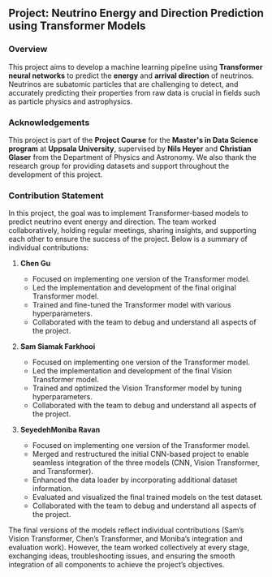 ## Project: Neutrino Energy and Direction Prediction using Transformer Models

### Overview
This project aims to develop a machine learning pipeline using **Transformer neural networks** to predict the **energy** and **arrival direction** of neutrinos. Neutrinos are subatomic particles that are challenging to detect, and accurately predicting their properties from raw data is crucial in fields such as particle physics and astrophysics.

### Acknowledgements
This project is part of the **Project Course** for the **Master's in Data Science program** at **Uppsala University**, supervised by **Nils Heyer** and **Christian Glaser** from the Department of Physics and Astronomy. We also thank the research group for providing datasets and support throughout the development of this project.

### Contribution Statement
In this project, the goal was to implement Transformer-based models to predict neutrino event energy and direction. The team worked collaboratively, holding regular meetings, sharing insights, and supporting each other to ensure the success of the project. Below is a summary of individual contributions:

1. **Chen Gu**
   - Focused on implementing one version of the Transformer model.
   - Led the implementation and development of the final original Transformer model.
   - Trained and fine-tuned the Transformer model with various hyperparameters.
   - Collaborated with the team to debug and understand all aspects of the project.

2. **Sam Siamak Farkhooi**
   - Focused on implementing one version of the Transformer model.
   - Led the implementation and development of the final Vision Transformer model.
   - Trained and optimized the Vision Transformer model by tuning hyperparameters.
   - Collaborated with the team to debug and understand all aspects of the project.

3. **SeyedehMoniba Ravan**
   - Focused on implementing one version of the Transformer model.
   - Merged and restructured the initial CNN-based project to enable seamless integration of the three models (CNN, Vision Transformer, and Transformer).
   - Enhanced the data loader by incorporating additional dataset information.
   - Evaluated and visualized the final trained models on the test dataset.
   - Collaborated with the team to debug and understand all aspects of the project.

The final versions of the models reflect individual contributions (Sam’s Vision Transformer, Chen’s Transformer, and Moniba’s integration and evaluation work). However, the team worked collectively at every stage, exchanging ideas, troubleshooting issues, and ensuring the smooth integration of all components to achieve the project’s objectives.
